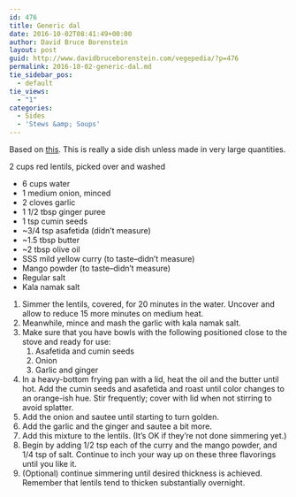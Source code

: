 ```yaml
---
id: 476
title: Generic dal
date: 2016-10-02T08:41:49+00:00
author: David Bruce Borenstein
layout: post
guid: http://www.davidbruceborenstein.com/vegepedia/?p=476
permalink: 2016-10-02-generic-dal.md
tie_sidebar_pos:
  - default
tie_views:
  - "1"
categories:
  - Sides
  - 'Stews &amp; Soups'
---
```

Based on [this](http://www.indianasapplepie.com/blogs/indian-as-apple-pie/8792163-dal-pure-and-simple-comfort-in-a-bowl). This is really a side dish unless made in very large quantities.

2 cups red lentils, picked over and washed

  * 6 cups water
  * 1 medium onion, minced
  * 2 cloves garlic
  * 1 1/2 tbsp ginger puree
  * 1 tsp cumin seeds
  * ~3/4 tsp asafetida (didn&#8217;t measure)
  * ~1.5 tbsp butter
  * ~2 tbsp olive oil
  * SSS mild yellow curry (to taste&#8211;didn&#8217;t measure)
  * Mango powder (to taste&#8211;didn&#8217;t measure)
  * Regular salt
  * Kala namak salt

  1. Simmer the lentils, covered, for 20 minutes in the water. Uncover and allow to reduce 15 more minutes on medium heat.
  2. Meanwhile, mince and mash the garlic with kala namak salt.
  3. Make sure that you have bowls with the following positioned close to the stove and ready for use: 
      1. Asafetida and cumin seeds
      2. Onion
      3. Garlic and ginger
  4. In a heavy-bottom frying pan with a lid, heat the oil and the butter until hot. Add the cumin seeds and asafetida and roast until color changes to an orange-ish hue. Stir frequently; cover with lid when not stirring to avoid splatter.
  5. Add the onion and sautee until starting to turn golden.
  6. Add the garlic and the ginger and sautee a bit more.
  7. Add this mixture to the lentils. (It&#8217;s OK if they&#8217;re not done simmering yet.)
  8. Begin by adding 1/2 tsp each of the curry and the mango powder, and 1/4 tsp of salt. Continue to inch your way up on these three flavorings until you like it.
  9. (Optional) continue simmering until desired thickness is achieved. Remember that lentils tend to thicken substantially overnight.